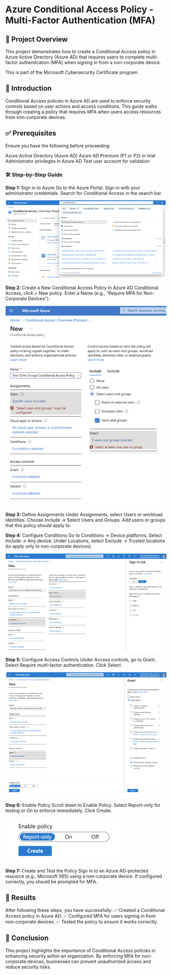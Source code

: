 # Azure Conditional Access Policy - Multi-Factor Authentication (MFA)
## 🚀 Project Overview
This project demonstrates how to create a Conditional Access policy in Azure Active Directory (Azure AD) that requires users to complete multi-factor authentication (MFA) when signing in from a non-corporate device.

This is part of the Microsoft Cybersecurity Certificate program.

## 📖 Introduction
Conditional Access policies in Azure AD are used to enforce security controls based on user actions and access conditions. This guide walks through creating a policy that requires MFA when users access resources from non-corporate devices.

## ✅ Prerequisites
Ensure you have the following before proceeding:

Azure Active Directory (Azure AD)
Azure AD Premium (P1 or P2) or trial
Administrator privileges in Azure AD
Test user account for validation

### 🛠 Step-by-Step Guide
**Step 1:** Sign in to Azure
Go to the Azure Portal. Sign in with your administrator credentials. Search for Conditional Access in the search bar.

<img src="https://github.com/harshitgarg-cs/Azure-Active-Directory/blob/main/images/conditional_access_01.png" alt="Conditional Access Tab">


**Step 2:** Create a New Conditional Access Policy
In Azure AD Conditional Access, click + New policy. Enter a Name (e.g., "Require MFA for Non-Corporate Devices").

<img src="https://github.com/harshitgarg-cs/Azure-Active-Directory/blob/main/images/conditional_access_02.png" alt="Creating Policy">


**Step 3:** Define Assignments
Under Assignments, select Users or workload identities. Choose Include → Select Users and Groups. Add users or groups that this policy should apply to.

**Step 4:** Configure Conditions
Go to Conditions → Device platforms. Select Include → Any device. Under Locations, select Exclude → Trusted locations (to apply only to non-corporate devices).

<img src="https://github.com/harshitgarg-cs/Azure-Active-Directory/blob/main/images/conditional_access_03.png" alt="Configure">


**Step 5:** Configure Access Controls
Under Access controls, go to Grant. Select Require multi-factor authentication. Click Select.

<img src="https://github.com/harshitgarg-cs/Azure-Active-Directory/blob/main/images/conditional_access_04.png">


**Step 6:** Enable Policy
Scroll down to Enable Policy. Select Report-only for testing or On to enforce immediately. Click Create.

<img src="https://github.com/harshitgarg-cs/Azure-Active-Directory/blob/main/images/conditional_access_05.png">


**Step 7:** Create and Test the Policy
Sign in to an Azure AD-protected resource (e.g., Microsoft 365) using a non-corporate device. If configured correctly, you should be prompted for MFA.

## 🎯 Results
After following these steps, you have successfully:
✅ Created a Conditional Access policy in Azure AD.
✅ Configured MFA for users signing in from non-corporate devices.
✅ Tested the policy to ensure it works correctly.

## 🔎 Conclusion
This project highlights the importance of Conditional Access policies in enhancing security within an organization. By enforcing MFA for non-corporate devices, businesses can prevent unauthorized access and reduce security risks.

